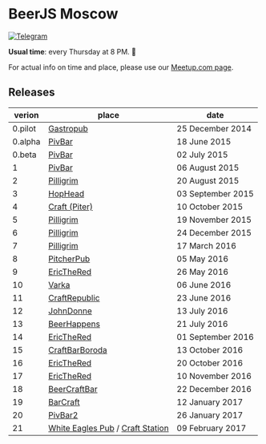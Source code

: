 # BeerJS Moscow
[![Telegram](https://img.shields.io/badge/telegram-join%20chat-blue.svg?style=flat)](https://telegram.me/beerjs)

**Usual time**: every Thursday at 8 PM. :beers:

For actual info on time and place, please use our [Meetup.com page](http://www.meetup.com/BeerJS-Moscow/).

## Releases

verion  | place                                                       | date             
--------|-------------------------------------------------------------|------------------
0.pilot | [Gastropub](http://nashabolovke.ru/gastropub)               | 25 December 2014
0.alpha | [PivBar](https://www.facebook.com/pivbar1)                  | 18 June 2015     
0.beta  | [PivBar](https://www.facebook.com/pivbar1)                  | 02 July 2015     
1       | [PivBar](https://www.facebook.com/pivbar1)                  | 06 August 2015   
2       | [Pilligrim](https://vk.com/piligrimpivnoy)                  | 20 August 2015   
3       | [HopHead](http://www.hophead.ru)                            | 03 September 2015
4       | [Craft (Piter)](http://craftpub.ru/)                        | 10 October 2015  
5       | [Pilligrim](https://vk.com/piligrimpivnoy)                  | 19 November 2015 
6       | [Pilligrim](https://vk.com/piligrimpivnoy)                  | 24 December 2015 
7       | [Pilligrim](https://vk.com/piligrimpivnoy)                  | 17 March 2016    
8       | [PitcherPub](http://www.pitcher.pub)                        | 05 May 2016      
9       | [EricTheRed](http://ericthered.ru)                          | 26 May 2016      
10      | [Varka](https://vk.com/varkacraftbar)                       | 06 June 2016     
11      | [CraftRepublic](https://www.facebook.com/craftrepublic.ru)  | 23 June 2016     
12      | [JohnDonne](http://john-donne.ru)                           | 13 July 2016     
13      | [BeerHappens](http://beerhappens.ru)                        | 21 July 2016     
14      | [EricTheRed](http://ericthered.ru)                          | 01 September 2016
15      | [CraftBarBoroda](https://vk.com/craft_bar_boroda)           | 13 October 2016  
16      | [EricTheRed](http://ericthered.ru)                          | 20 October 2016  
17      | [EricTheRed](http://ericthered.ru)                          | 10 November 2016 
18      | [BeerCraftBar](https://www.facebook.com/BeerCraftBar)       | 22 December 2016 
19      | [BarCraft](http://bar-craft.com/)                           | 12 January 2017
20      | [PivBar2](https://www.facebook.com/pivbarch)                | 26 January 2017
21      | [White Eagles Pub](http://we-pub.ru) / [Craft Station](https://craftstation.ru) | 09 February 2017
